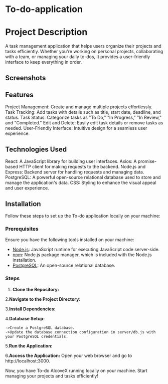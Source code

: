 # To-do-application 
# Project Description
A task management application that helps users organize their projects and tasks efficiently. Whether you're working on personal projects, collaborating with a team, or managing your daily to-dos, It provides a user-friendly interface to keep everything in order.

## Screenshots

## Features
Project Management: Create and manage multiple projects effortlessly.
Task Tracking: Add tasks with details such as title, start date, deadline, and status.
Task Status: Categorize tasks as "To Do," "In Progress," "In Review," and "Completed."
Edit and Delete: Easily edit task details or remove tasks as needed.
User-Friendly Interface: Intuitive design for a seamless user experience.

## Technologies Used
React: A JavaScript library for building user interfaces.
Axios: A promise-based HTTP client for making requests to the backend.
Node.js and Express: Backend server for handling requests and managing data.
PostgreSQL: A powerful open-source relational database used to store and manage the application's data.
CSS: Styling to enhance the visual appeal and user experience.

## Installation

Follow these steps to set up the To-do application locally on your machine:

### Prerequisites

Ensure you have the following tools installed on your machine:

- [Node.js](https://nodejs.org/): JavaScript runtime for executing JavaScript code server-side.
- [npm](https://www.npmjs.com/): Node.js package manager, which is included with the Node.js installation.
- [PostgreSQL](https://www.postgresql.org/): An open-source relational database.

### Steps

  1. **Clone the Repository:**

  2.**Navigate to the Project Directory:**

  3.**Install Dependencies:**

  4.**Database Setup:**

    ->Create a PostgreSQL database.
    ->Update the database connection configuration in server/db.js with your PostgreSQL credentials.

  5.**Run the Application:**
  
  6.**Access the Application:**
    Open your web browser and go to http://localhost:3000.

Now, you have To-do AlcoveX running locally on your machine. Start managing your projects and tasks efficiently!
